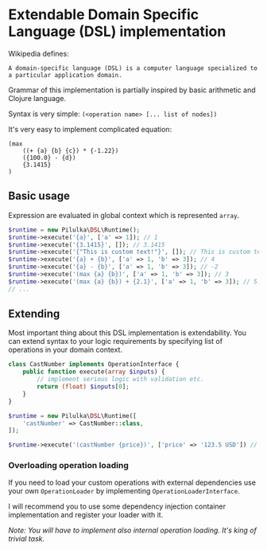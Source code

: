 # Extendable Domain Specific Language (DSL) implementation

Wikipedia defines:
```text
A domain-specific language (DSL) is a computer language specialized to a particular application domain.
```

Grammar of this implementation is partially inspired by basic arithmetic and Clojure language.

Syntax is very simple: `(<operation name> [... list of nodes])`

It's very easy to implement complicated equation:  
```text
(max
    ((+ {a} {b} {c}) * {-1.22})
    ({100.0} - {d})
    {3.1415}
)
```

## Basic usage

Expression are evaluated in global context which is represented `array`.

```php
$runtime = new Pilulka\DSL\Runtime();
$runtime->execute('{a}', ['a' => 1]); // 1        
$runtime->execute('{3.1415}', []); // 3.1415        
$runtime->execute('{"This is custom text!"}', []); // This is custom text!        
$runtime->execute('{a} + {b}', ['a' => 1, 'b' => 3]); // 4        
$runtime->execute('{a} - {b}', ['a' => 1, 'b' => 3]); // -2        
$runtime->execute('(max {a} {b})', ['a' => 1, 'b' => 3]); // 3        
$runtime->execute('(max {a} {b}) + {2.1}', ['a' => 1, 'b' => 3]); // 5.1
// ...        
```

## Extending

Most important thing about this DSL implementation is extendability.
You can extend syntax to your logic requirements by specifying list of operations in your domain context.

```php
class CastNumber implements OperationInterface {
    public function execute(array $inputs) {
        // implement serious logic with validation etc.
        return (float) $inputs[0];
    }
}

$runtime = new Pilulka\DSL\Runtime([
    'castNumber' => CastNumber::class,
]);

$runtime->execute('(castNumber {price})', ['price' => '123.5 USD']) // 123.5 
```

### Overloading operation loading

If you need to load your custom operations with external dependencies use your own `OperationLoader` by implementing `OperationLoaderInterface`.

I will recommend you to use some dependency injection container implementation and register your loader with it.

*Note: You will have to implement also internal operation loading. It's king of trivial task.*
